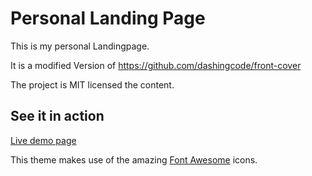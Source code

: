 # Personal Landing Page

This is my personal Landingpage. 

It is a modified Version of <a href="https://github.com/dashingcode/front-cover">https://github.com/dashingcode/front-cover</a>

The project is MIT licensed the content. 

## See it in action
<a href="https://justelex.de">Live demo page</a>

This theme makes use of the amazing <a href="http://fontawesome.io/">Font Awesome</a> icons.

